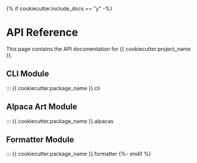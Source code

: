 {% if cookiecutter.include_docs == "y" -%}
# API Reference

This page contains the API documentation for {{ cookiecutter.project_name }}.

## CLI Module

::: {{ cookiecutter.package_name }}.cli

## Alpaca Art Module

::: {{ cookiecutter.package_name }}.alpacas

## Formatter Module

::: {{ cookiecutter.package_name }}.formatter
{%- endif %}

